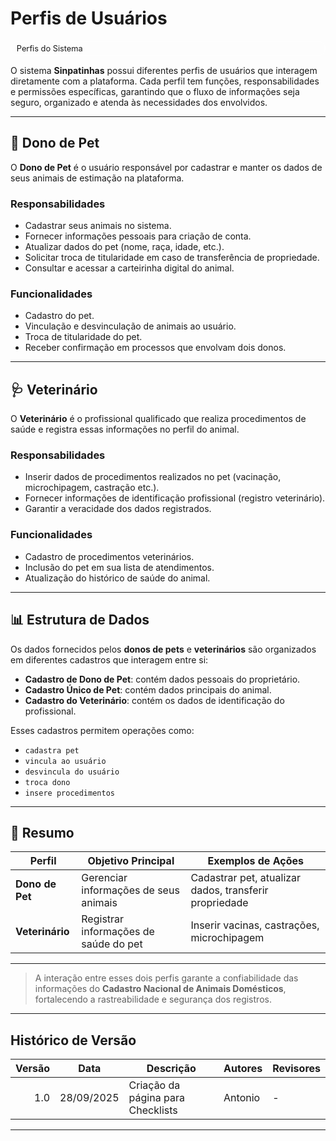 # Perfis de Usuários

<div class="chip">Perfis do Sistema</div>

O sistema **Sinpatinhas** possui diferentes perfis de usuários que interagem diretamente com a plataforma. Cada perfil tem funções, responsabilidades e permissões específicas, garantindo que o fluxo de informações seja seguro, organizado e atenda às necessidades dos envolvidos.

---

## 👤 Dono de Pet

O **Dono de Pet** é o usuário responsável por cadastrar e manter os dados de seus animais de estimação na plataforma.

### Responsabilidades
- Cadastrar seus animais no sistema.
- Fornecer informações pessoais para criação de conta.
- Atualizar dados do pet (nome, raça, idade, etc.).
- Solicitar troca de titularidade em caso de transferência de propriedade.
- Consultar e acessar a carteirinha digital do animal.

### Funcionalidades
- Cadastro do pet.
- Vinculação e desvinculação de animais ao usuário.
- Troca de titularidade do pet.
- Receber confirmação em processos que envolvam dois donos.

---

## 🩺 Veterinário

O **Veterinário** é o profissional qualificado que realiza procedimentos de saúde e registra essas informações no perfil do animal.

### Responsabilidades
- Inserir dados de procedimentos realizados no pet (vacinação, microchipagem, castração etc.).
- Fornecer informações de identificação profissional (registro veterinário).
- Garantir a veracidade dos dados registrados.

### Funcionalidades
- Cadastro de procedimentos veterinários.
- Inclusão do pet em sua lista de atendimentos.
- Atualização do histórico de saúde do animal.

---

## 📊 Estrutura de Dados

Os dados fornecidos pelos **donos de pets** e **veterinários** são organizados em diferentes cadastros que interagem entre si:

- **Cadastro de Dono de Pet**: contém dados pessoais do proprietário.  
- **Cadastro Único de Pet**: contém dados principais do animal.  
- **Cadastro do Veterinário**: contém os dados de identificação do profissional.  

Esses cadastros permitem operações como:
- `cadastra pet`
- `vincula ao usuário`
- `desvincula do usuário`
- `troca dono`
- `insere procedimentos`

---

## 📌 Resumo

| Perfil        | Objetivo Principal | Exemplos de Ações |
|---------------|-------------------|-------------------|
| **Dono de Pet** | Gerenciar informações de seus animais | Cadastrar pet, atualizar dados, transferir propriedade |
| **Veterinário** | Registrar informações de saúde do pet | Inserir vacinas, castrações, microchipagem |

---

> A interação entre esses dois perfis garante a confiabilidade das informações do **Cadastro Nacional de Animais Domésticos**, fortalecendo a rastreabilidade e segurança dos registros.

---

## Histórico de Versão

| Versão | Data       | Descrição                                   | Autores  | Revisores |
|-------:|------------|----------------------------------------------|----------|-----------|
| 1.0    | 28/09/2025 | Criação da página para Checklists   | Antonio  | -         |

---

<style>
:root{
  --sp-blue: #3766ae;      
  --sp-blue-600:#2f5a9b;
  --sp-blue-100:#e8f0fb;
  --muted: #475569;
  --bg-card: #ffffff;
  --ring: rgba(55,102,174,.25);
}

/* ====== Hero ====== */
.plan-hero{
  background: linear-gradient(135deg, #9333ea 0%, #6366f1 100%);
  border-radius: 14px;
  padding: 1.25rem 1.25rem;
  color: #fff;
  margin: .5rem 0 1.25rem;
  box-shadow: 0 10px 24px rgba(99,102,241,.18);
}
.plan-hero__title{
  font-size: 1.35rem;
  font-weight: 800;
  letter-spacing: .3px;
}
.plan-hero__chips{ margin-top: .5rem; display:flex; gap:.5rem; flex-wrap: wrap; }
.chip{
  font-size: .8rem;
  background: rgba(255,255,255,.18);
  border: 1px solid rgba(255,255,255,.35);
  padding: .25rem .55rem;
  border-radius: 999px;
  backdrop-filter: blur(2px);
}

/* ====== Grid ====== */
.plan-grid{
  display: grid;
  grid-template-columns: repeat(auto-fit, minmax(240px, 1fr));
  gap: 16px;
  align-items: stretch;
}

/* ====== Card ====== */
.card{
  display: block;
  text-decoration: none !important;
  background: var(--bg-card);
  border: 1px solid #e5e7eb;
  border-radius: 14px;
  padding: 16px 16px 14px;
  box-shadow: 0 2px 12px rgba(0,0,0,.04);
  transition: transform .2s ease, box-shadow .2s ease, border-color .2s ease;
  position: relative;
}
.card::before{
  content:"";
  position:absolute; inset:0;
  border-radius: 14px;
  padding:1px;
  background: linear-gradient(135deg, #8b5cf6 0%, #6366f1 100%);
  -webkit-mask: linear-gradient(#000 0 0) content-box, linear-gradient(#000 0 0);
  -webkit-mask-composite: xor; mask-composite: exclude;
  opacity:.0; transition: opacity .2s ease;
}
.card:hover{
  transform: translateY(-4px);
  box-shadow: 0 10px 22px rgba(0,0,0,.10);
  border-color: transparent;
}
.card:hover::before{ opacity: .9; }

.card__icon{
  width: 46px; height: 46px;
  border-radius: 12px;
  background: var(--sp-blue-100);
  display:grid; place-items:center;
  font-size: 1.35rem;
  margin-bottom: 10px;
  color: var(--sp-blue);
  box-shadow: inset 0 0 0 1px rgba(55,102,174,.12);
}
.card__title{
  font-weight: 700;
  font-size: 1.05rem;
  margin-bottom: 4px;
  color: #0f172a;
}
.card__desc{
  color: var(--muted);
  font-size: .95rem;
  line-height: 1.35;
}
</style>
